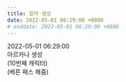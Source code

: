 ```yaml
---
title: 알카 생성
date: 2022-05-01 06:29:00 +0800
# enddate: 2022-05-01 06:29:00 +0800
---
```


2022-05-01 06:29:00  
아르카나 생성  
(10번째 캐릭터)  
(베른 패스 해줌)
